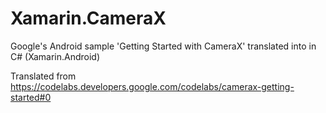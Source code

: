 # Xamarin.CameraX
Google's Android sample 'Getting Started with CameraX'  translated into in C# (Xamarin.Android)

Translated from https://codelabs.developers.google.com/codelabs/camerax-getting-started#0
